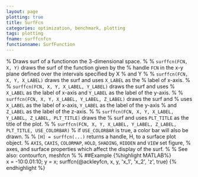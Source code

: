 ```yaml
---
layout: page
plotting: true
title: SurfFcn
categories: optimization, benchmark, plotting
tags: plotting
fname: surffcnfcn
functionname: SurfFunction
---
```

% Draws surf of a functionon the 3-dimensional space.
% 
% `surffcn(FCN, X, Y)` draws the surf of the function given by the 
% handle `FCN` in the x-y plane defined over the intervals specified by X 
% and Y
% 
% `surffcn(FCN, X, Y, X_LABEL)` draws the surf and uses `X_LABEL` as the 
% label of x-axis.
% 
% `surffcn(FCN, X, Y, X_LABEL, Y_LABEL)` draws the surf and uses 
% `X_LABEL` as the label of x-axis and `Y_LABEL` as the label of the y-axis.
% 
% `surffcn(FCN, X, Y, X_LABEL, Y_LABEL, Z_LABEL)` draws the surf and 
% uses `X_LABEL` as the label of x-axis, `Y_LABEL` as the label of the y-axis 
% and `Z_LABEL` as the label of the z-axis.
% 
% `surffcn(FCN, X, Y, X_LABEL, Y_LABEL, Z_LABEL, PLT_TITLE)` draws the
% surf and uses `PLT_TITLE` as the title of the plot. 
% 
% `surffcn(FCN, X, Y, X_LABEL, Y_LABEL, Z_LABEL, PLT_TITLE, USE_COLORBAR)`
% if `USE_COLORBAR` is true, a color bar will also be drawn. 
% 
% `[H] = surffcn(...)` returns a handle, H, to a  surface plot object. 
% `AXIS`, `CAXIS`, `COLORMAP`, `HOLD`, `SHADING`, `HIDDEN` and `VIEW` set figure,
% axes, and surface properties which affect the display of the surf.
% 
% See also: contourfcn, meshfcn
% 
% ##Example
{%highlight MATLAB%}   
   x = -10:0.01:10;
   y = x; 
   surffcn(@ackleyfcn, x, y, 'x_1', 'x_2', 'z', true)
{% endhighlight %}
